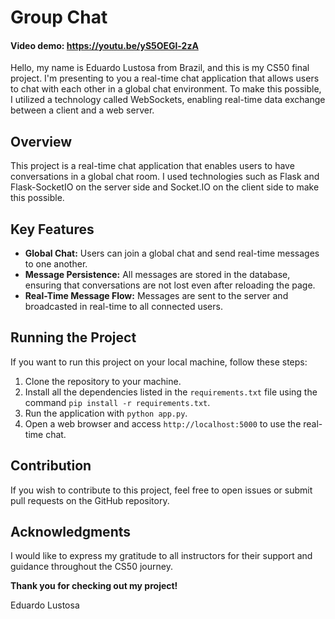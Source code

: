 # Group Chat

#### Video demo: <https://youtu.be/yS5OEGl-2zA>

Hello, my name is Eduardo Lustosa from Brazil, and this is my CS50 final project. I'm presenting to you a real-time chat application that allows users to chat with each other in a global chat environment. To make this possible, I utilized a technology called WebSockets, enabling real-time data exchange between a client and a web server.

## Overview

This project is a real-time chat application that enables users to have conversations in a global chat room. I used technologies such as Flask and Flask-SocketIO on the server side and Socket.IO on the client side to make this possible.

## Key Features

- **Global Chat:** Users can join a global chat and send real-time messages to one another.
- **Message Persistence:** All messages are stored in the database, ensuring that conversations are not lost even after reloading the page.
- **Real-Time Message Flow:** Messages are sent to the server and broadcasted in real-time to all connected users.

## Running the Project

If you want to run this project on your local machine, follow these steps:

1. Clone the repository to your machine.
2. Install all the dependencies listed in the `requirements.txt` file using the command `pip install -r requirements.txt`.
3. Run the application with `python app.py`.
4. Open a web browser and access `http://localhost:5000` to use the real-time chat.

## Contribution

If you wish to contribute to this project, feel free to open issues or submit pull requests on the GitHub repository.

## Acknowledgments

I would like to express my gratitude to all instructors for their support and guidance throughout the CS50 journey.

**Thank you for checking out my project!**

Eduardo Lustosa
